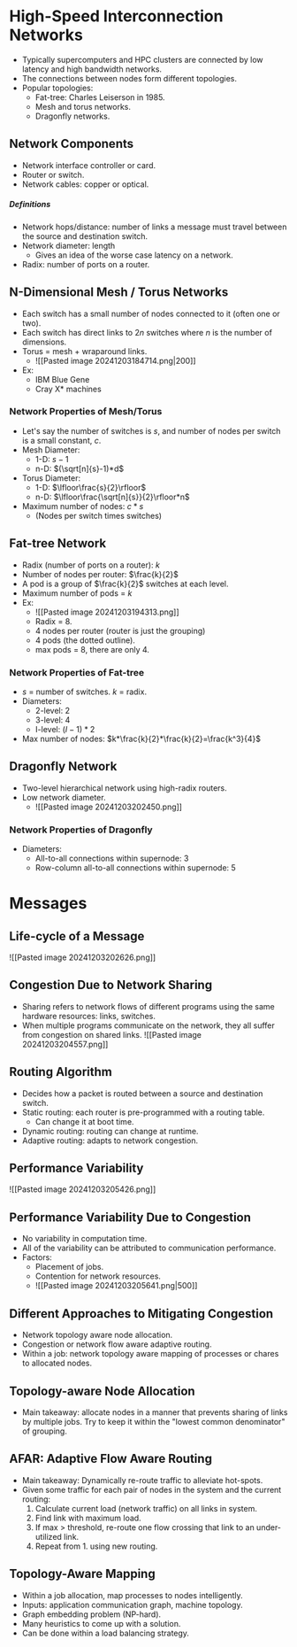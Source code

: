 # High-Speed Interconnection Networks
- Typically supercomputers and HPC clusters are connected by low latency and high bandwidth networks.
- The connections between nodes form different topologies.
- Popular topologies:
	- Fat-tree: Charles Leiserson in 1985.
	- Mesh and torus networks.
	- Dragonfly networks.
## Network Components
- Network interface controller or card.
- Router or switch.
- Network cables: copper or optical.
##### Definitions
- Network hops/distance: number of links a message must travel between the source and destination switch.
- Network diameter: length
	- Gives an idea of the worse case latency on a network.
- Radix: number of ports on a router.

## N-Dimensional Mesh / Torus Networks
- Each switch has a small number of nodes connected to it (often one or two).
- Each switch has direct links to $2n$ switches where $n$ is the number of dimensions.
- Torus = mesh + wraparound links.
	- ![[Pasted image 20241203184714.png|200]]
- Ex:
	- IBM Blue Gene
	- Cray X* machines
### Network Properties of Mesh/Torus
- Let's say the number of switches is $s$, and number of nodes per switch is a small constant, $c$.
- Mesh Diameter:
	- 1-D: $s-1$
	- n-D: $(\sqrt[n]{s}-1)*d$ 
- Torus Diameter:
	- 1-D: $\lfloor\frac{s}{2}\rfloor$
	- n-D: $\lfloor\frac{\sqrt[n]{s}}{2}\rfloor*n$
- Maximum number of nodes: $c * s$
	- (Nodes per switch times switches)
## Fat-tree Network
- Radix (number of ports on a router): $k$
- Number of nodes per router: $\frac{k}{2}$
- A pod is a group of $\frac{k}{2}$ switches at each level.
- Maximum number of pods = $k$
- Ex:
	- ![[Pasted image 20241203194313.png]]
	- Radix = 8.
	- 4 nodes per router (router is just the grouping)
	- 4 pods (the dotted outline).
	- max pods = 8, there are only 4.
### Network Properties of Fat-tree
- $s$ = number of switches. $k$ = radix.
- Diameters:
	- 2-level: 2
	- 3-level: 4
	- I-level: $(I-1)*2$
- Max number of nodes: $k*\frac{k}{2}*\frac{k}{2}=\frac{k^3}{4}$
## Dragonfly Network
- Two-level hierarchical network using high-radix routers.
- Low network diameter.
	- ![[Pasted image 20241203202450.png]]
### Network Properties of Dragonfly
- Diameters:
	- All-to-all connections within supernode: 3
	- Row-column all-to-all connections within supernode: 5
# Messages
## Life-cycle of a Message
![[Pasted image 20241203202626.png]]
## Congestion Due to Network Sharing
- Sharing refers to network flows of different programs using the same hardware resources: links, switches.
- When multiple programs communicate on the network, they all suffer from congestion on shared links.
![[Pasted image 20241203204557.png]]
## Routing Algorithm
- Decides how a packet is routed between a source and destination switch.
- Static routing: each router is pre-programmed with a routing table.
	- Can change it at boot time.
- Dynamic routing: routing can change at runtime.
- Adaptive routing: adapts to network congestion.
## Performance Variability
![[Pasted image 20241203205426.png]]
## Performance Variability Due to Congestion
- No variability in computation time.
- All of the variability can be attributed to communication performance.
- Factors:
	- Placement of jobs.
	- Contention for network resources.
	- ![[Pasted image 20241203205641.png|500]]
## Different Approaches to Mitigating Congestion
- Network topology aware node allocation.
- Congestion or network flow aware adaptive routing.
- Within a job: network topology aware mapping of processes or chares to allocated nodes.
## Topology-aware Node Allocation
- Main takeaway: allocate nodes in a manner that prevents sharing of links by multiple jobs. Try to keep it within the "lowest common denominator" of grouping.
## AFAR: Adaptive Flow Aware Routing
- Main takeaway: Dynamically re-route traffic to alleviate hot-spots.
- Given some traffic for each pair of nodes in the system and the current routing:
	1. Calculate current load (network traffic) on all links in system.
	2. Find link with maximum load.
	3. If max > threshold, re-route one flow crossing that link to an under-utilized link.
	4. Repeat from 1. using new routing.
## Topology-Aware Mapping
- Within a job allocation, map processes to nodes intelligently.
- Inputs: application communication graph, machine topology.
- Graph embedding problem (NP-hard).
- Many heuristics to come up with a solution.
- Can be done within a load balancing strategy.

